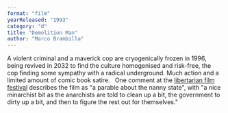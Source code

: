 ```yaml
---
format: "film"
yearReleased: "1993"
category: "d"
title: "Demolition Man"
author: "Marco Brambilla"
---
```

 A violent criminal and a maverick cop are cryogenically frozen in 1996, being  revived in 2032 to find the culture homogenised and risk-free, the cop finding  some sympathy with a radical underground. Much action and a limited amount of  comic book satire. 
  
 One comment at the <a href="http://reason.com/blog/2004/03/05/the-libertarian-film-festival#comment"> libertarian film festival</a> describes the film as "a parable about the nanny  state", with "a nice minarchist bit as the anarchists are told to clean up a  bit, the government to dirty up a bit, and then to figure the rest out for  themselves."